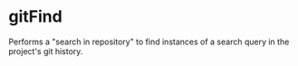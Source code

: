 # gitFind

Performs a "search in repository" to find instances of a search query in the project's git history.
